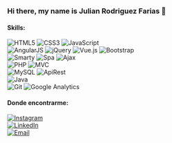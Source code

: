 ### Hi there, my name is Julian Rodriguez Farias 👋

<!--
**colorodriguezf/colorodriguezf** is a ✨ _special_ ✨ repository because its `README.md` (this file) appears on your GitHub profile.
-->
#### Skills:
![HTML5](https://img.shields.io/static/v1?style=for-the-badge&message=HTML5&color=E34F26&logo=HTML5&logoColor=FFFFFF&label=)
![CSS3](https://img.shields.io/static/v1?style=for-the-badge&message=CSS&color=1572B6&logo=CSS3&logoColor=FFFFFF&label=)
![JavaScript](https://img.shields.io/static/v1?style=for-the-badge&message=JavaScript&color=222222&logo=JavaScript&logoColor=F7DF1E&label=)
</br>
![AngularJS](https://img.shields.io/static/v1?style=for-the-badge&message=AngularJS&color=E23237&logo=AngularJS&logoColor=FFFFFF&label=)
![jQuery](https://img.shields.io/static/v1?style=for-the-badge&message=jQuery&color=0769AD&logo=jQuery&logoColor=FFFFFF&label=)
![Vue.js](https://img.shields.io/static/v1?style=for-the-badge&message=Vue.js&color=222222&logo=Vue.js&logoColor=4FC08D&label=)
![Bootstrap](https://img.shields.io/static/v1?style=for-the-badge&message=Bootstrap&color=7952B3&logo=Bootstrap&logoColor=FFFFFF&label=)
</br>
![Smarty](https://img.shields.io/badge/Smarty-F0C040?style=for-the-badge&logo=Smarty-aws&logoColor=white&labelColor=101010)
![Spa](https://img.shields.io/static/v1?style=for-the-badge&message=Spa&color=5EC1EE&logo=Ajax&logoColor=5EC1EE&label=)
![Ajax](https://img.shields.io/static/v1?style=for-the-badge&message=Ajax&color=5EC1EE&logo=Ajax&logoColor=5EC1EE&label=)
</br>
![PHP](https://img.shields.io/static/v1?style=for-the-badge&message=PHP&color=777BB4&logo=PHP&logoColor=FFFFFF&label=) 
![MVC](https://img.shields.io/static/v1?style=for-the-badge&message=MVC&color=777BB4&logo=PHP&logoColor=FFFFFF&label=)
</br>
![MySQL](https://img.shields.io/static/v1?style=for-the-badge&message=MySQL&color=4479A1&logo=MySQL&logoColor=FFFFFF&label=)
![ApiRest](https://img.shields.io/static/v1?style=for-the-badge&message=ApiRest&color=5EC1EE&logo=ApiRest&logoColor=5EC1EE&label=)
</br>
![Java](https://img.shields.io/badge/Java-007396?style=for-the-badge&logo=java&logoColor=white&labelColor=101010)
</br>
![Git](https://img.shields.io/static/v1?style=for-the-badge&message=Git&color=F05032&logo=Git&logoColor=FFFFFF&label=)
![Google Analytics](https://img.shields.io/static/v1?style=for-the-badge&message=Google+Analytics&color=E37400&logo=Google+Analytics&logoColor=FFFFFF&label=)
</br>


#### Donde encontrarme:
[![Instagram](https://img.shields.io/badge/Instagram-@colorodriguezf-E4405F?style=for-the-badge&logo=instagram&logoColor=white&labelColor=101010)](https://instagram.com/colorodriguezf)
</br>
[![LinkedIn](https://img.shields.io/badge/LinkedIn-Julian_Rodriguez_Farias-0077B5?style=for-the-badge&logo=linkedin&logoColor=white&labelColor=101010)](https://www.linkedin.com/in/julian-rodriguez-farias-18262b119)
</br>
[![Email](https://img.shields.io/badge/Gmail-colitorodriguez97@gmail.com-D14836?style=for-the-badge&logo=gmail&logoColor=white&labelColor=101010)](mailto:colitorodriguez97@gmail.com)
